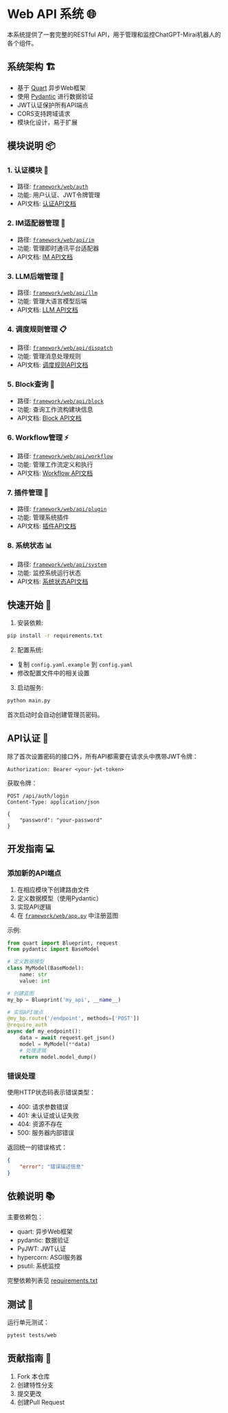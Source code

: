 # Web API 系统 🌐

本系统提供了一套完整的RESTful API，用于管理和监控ChatGPT-Mirai机器人的各个组件。

## 系统架构 🏗️

- 基于 [Quart](https://pgjones.gitlab.io/quart/) 异步Web框架
- 使用 [Pydantic](https://docs.pydantic.dev/) 进行数据验证
- JWT认证保护所有API端点
- CORS支持跨域请求
- 模块化设计，易于扩展

## 模块说明 📦

### 1. 认证模块 🔐
- 路径: [`framework/web/auth`](../framework/web/auth)
- 功能: 用户认证、JWT令牌管理
- API文档: [认证API文档](../framework/web/auth/README.md)

### 2. IM适配器管理 💬
- 路径: [`framework/web/api/im`](../framework/web/api/im)
- 功能: 管理即时通讯平台适配器
- API文档: [IM API文档](../framework/web/api/im/README.md)

### 3. LLM后端管理 🤖
- 路径: [`framework/web/api/llm`](../framework/web/api/llm)
- 功能: 管理大语言模型后端
- API文档: [LLM API文档](../framework/web/api/llm/README.md)

### 4. 调度规则管理 📋
- 路径: [`framework/web/api/dispatch`](../framework/web/api/dispatch)
- 功能: 管理消息处理规则
- API文档: [调度规则API文档](../framework/web/api/dispatch/README.md)

### 5. Block查询 🧩
- 路径: [`framework/web/api/block`](../framework/web/api/block)
- 功能: 查询工作流构建块信息
- API文档: [Block API文档](../framework/web/api/block/README.md)

### 6. Workflow管理 ⚡
- 路径: [`framework/web/api/workflow`](../framework/web/api/workflow)
- 功能: 管理工作流定义和执行
- API文档: [Workflow API文档](../framework/web/api/workflow/README.md)

### 7. 插件管理 🔌
- 路径: [`framework/web/api/plugin`](../framework/web/api/plugin)
- 功能: 管理系统插件
- API文档: [插件API文档](../framework/web/api/plugin/README.md)

### 8. 系统状态 📊
- 路径: [`framework/web/api/system`](../framework/web/api/system)
- 功能: 监控系统运行状态
- API文档: [系统状态API文档](../framework/web/api/system/README.md)

## 快速开始 🚀

1. 安装依赖:
```bash
pip install -r requirements.txt
```

2. 配置系统:
- 复制 `config.yaml.example` 到 `config.yaml`
- 修改配置文件中的相关设置

3. 启动服务:
```bash
python main.py
```

首次启动时会自动创建管理员密码。

## API认证 🔑

除了首次设置密码的接口外，所有API都需要在请求头中携带JWT令牌：
```http
Authorization: Bearer <your-jwt-token>
```

获取令牌：
```http
POST /api/auth/login
Content-Type: application/json

{
    "password": "your-password"
}
```

## 开发指南 💻

### 添加新的API端点

1. 在相应模块下创建路由文件
2. 定义数据模型（使用Pydantic）
3. 实现API逻辑
4. 在 [`framework/web/app.py`](../framework/web/app.py) 中注册蓝图

示例:
```python
from quart import Blueprint, request
from pydantic import BaseModel

# 定义数据模型
class MyModel(BaseModel):
    name: str
    value: int

# 创建蓝图
my_bp = Blueprint('my_api', __name__)

# 实现API端点
@my_bp.route('/endpoint', methods=['POST'])
@require_auth
async def my_endpoint():
    data = await request.get_json()
    model = MyModel(**data)
    # 处理逻辑
    return model.model_dump()
```

### 错误处理

使用HTTP状态码表示错误类型：
- 400: 请求参数错误
- 401: 未认证或认证失败
- 404: 资源不存在
- 500: 服务器内部错误

返回统一的错误格式：
```json
{
    "error": "错误描述信息"
}
```

## 依赖说明 📚

主要依赖包：
- quart: 异步Web框架
- pydantic: 数据验证
- PyJWT: JWT认证
- hypercorn: ASGI服务器
- psutil: 系统监控

完整依赖列表见 [requirements.txt](../requirements.txt)

## 测试 🧪

运行单元测试：
```bash
pytest tests/web
```

## 贡献指南 🤝

1. Fork 本仓库
2. 创建特性分支
3. 提交更改
4. 创建Pull Request